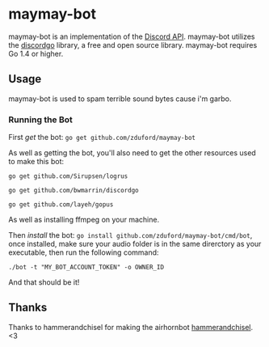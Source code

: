 # maymay-bot
maymay-bot is an implementation of the [Discord API](https://discordapp.com/developers/docs/intro). maymay-bot utilizes the [discordgo](https://github.com/bwmarrin/discordgo) library, a free and open source library. maymay-bot requires Go 1.4 or higher.

## Usage
maymay-bot is used to spam terrible sound bytes cause i'm garbo.

### Running the Bot
First *get* the bot: `go get github.com/zduford/maymay-bot`

As well as getting the bot, you'll also need to get the other resources used to make this bot:

`go get github.com/Sirupsen/logrus`

`go get github.com/bwmarrin/discordgo`

`go get github.com/layeh/gopus`

As well as installing ffmpeg on your machine.


Then *install* the bot: `go install github.com/zduford/maymay-bot/cmd/bot`, once installed, make sure your audio folder is in the same direrctory as your executable, then run the following command:

```
./bot -t "MY_BOT_ACCOUNT_TOKEN" -o OWNER_ID
```

And that should be it!

## Thanks
Thanks to hammerandchisel for making the airhornbot [hammerandchisel](https://github.com/hammerandchisel). <3
